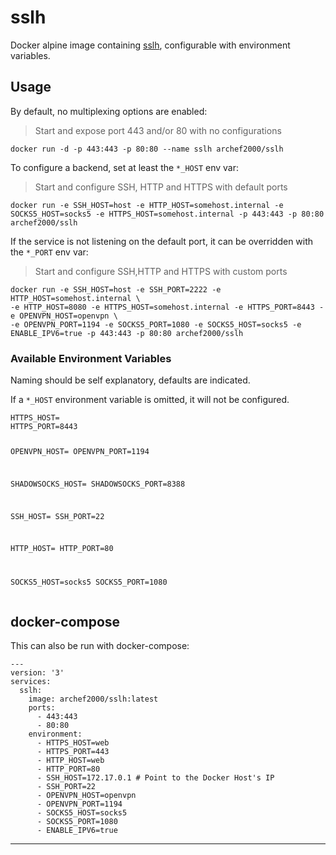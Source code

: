 # sslh
<p>Docker alpine image containing <a href="https://github.com/yrutschle/sslh">sslh</a>, configurable with environment variables.</p>
<h2>Usage</h2>
<p>By default, no multiplexing options are enabled:</p>
<blockquote>
<p>Start and expose port 443 and/or 80 with no configurations</p>
</blockquote>
<pre><code class="language-bash">docker run -d -p 443:443 -p 80:80 --name sslh archef2000/sslh</code></pre>
<p>To configure a backend, set at least the <code>*_HOST</code> env var:</p>
<blockquote>
<p>Start and configure SSH, HTTP and HTTPS with default ports</p>
</blockquote>
<pre><code class="language-bash">docker run -e SSH_HOST=host -e HTTP_HOST=somehost.internal -e SOCKS5_HOST=socks5 -e HTTPS_HOST=somehost.internal -p 443:443 -p 80:80 archef2000/sslh</code></pre>
<p>If the service is not listening on the default port, it can be overridden with the <code>*_PORT</code> env var:</p>
<blockquote>
<p>Start and configure SSH,HTTP and HTTPS with custom ports</p>
</blockquote>
<pre><code class="language-bash">docker run -e SSH_HOST=host -e SSH_PORT=2222 -e HTTP_HOST=somehost.internal \
-e HTTP_HOST=8080 -e HTTPS_HOST=somehost.internal -e HTTPS_PORT=8443 -e OPENVPN_HOST=openvpn \
-e OPENVPN_PORT=1194 -e SOCKS5_PORT=1080 -e SOCKS5_HOST=socks5 -e ENABLE_IPV6=true -p 443:443 -p 80:80 archef2000/sslh</code></pre>
<h3>Available Environment Variables</h3>
<p>Naming should be self explanatory, defaults are indicated.</p>
<p>If a <code>*_HOST</code> environment variable is omitted, it will not be configured.</p>
<pre><code class="language-bash">HTTPS_HOST=
HTTPS_PORT=8443

OPENVPN_HOST=
OPENVPN_PORT=1194

SHADOWSOCKS_HOST=
SHADOWSOCKS_PORT=8388

SSH_HOST=
SSH_PORT=22

HTTP_HOST= 
HTTP_PORT=80

SOCKS5_HOST=socks5
 SOCKS5_PORT=1080
</code></pre>
<h2>docker-compose</h2>
<p>This can also be run with docker-compose:</p>
<pre><code class="language-yaml">---
version: '3'
services:
  sslh:
    image: archef2000/sslh:latest
    ports:
      - 443:443
      - 80:80
    environment:
      - HTTPS_HOST=web
      - HTTPS_PORT=443
      - HTTP_HOST=web
      - HTTP_PORT=80
      - SSH_HOST=172.17.0.1 # Point to the Docker Host's IP
      - SSH_PORT=22
      - OPENVPN_HOST=openvpn
      - OPENVPN_PORT=1194
      - SOCKS5_HOST=socks5
      - SOCKS5_PORT=1080
      - ENABLE_IPV6=true
</code></pre>
<hr>

